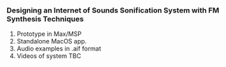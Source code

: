### Designing an Internet of Sounds Sonification System with FM Synthesis Techniques

1. Prototype in Max/MSP
2. Standalone MacOS app.
3. Audio examples in .aif format
4. Videos  of system TBC
